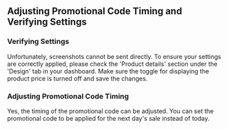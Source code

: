 ## Adjusting Promotional Code Timing and Verifying Settings

### Verifying Settings
Unfortunately, screenshots cannot be sent directly. To ensure your settings are correctly applied, please check the 'Product details' section under the 'Design' tab in your dashboard. Make sure the toggle for displaying the product price is turned off and save the changes.

### Adjusting Promotional Code Timing
Yes, the timing of the promotional code can be adjusted. You can set the promotional code to be applied for the next day's sale instead of today.